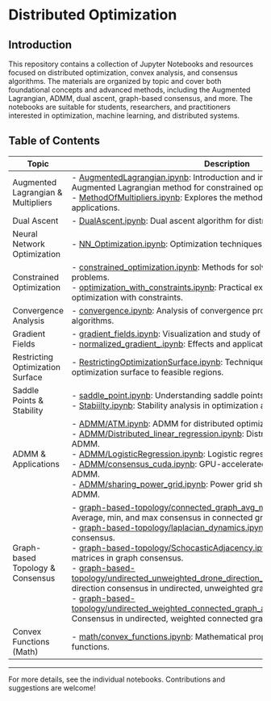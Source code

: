 # Distributed Optimization

## Introduction
This repository contains a collection of Jupyter Notebooks and resources focused on distributed optimization, convex analysis, and consensus algorithms. The materials are organized by topic and cover both foundational concepts and advanced methods, including the Augmented Lagrangian, ADMM, dual ascent, graph-based consensus, and more. The notebooks are suitable for students, researchers, and practitioners interested in optimization, machine learning, and distributed systems.

## Table of Contents

| Topic | Description |
|-------|-------------|
| Augmented Lagrangian & Multipliers | - [AugmentedLagrangian.ipynb](AugmentedLagrangian.ipynb): Introduction and implementation of the Augmented Lagrangian method for constrained optimization.<br>- [MethodOfMultipliers.ipynb](MethodOfMultipliers.ipynb): Explores the method of multipliers and its applications. |
| Dual Ascent | - [DualAscent.ipynb](DualAscent.ipynb): Dual ascent algorithm for distributed optimization problems. |
| Neural Network Optimization | - [NN_Optimization.ipynb](NN_Optimization.ipynb): Optimization techniques for training neural networks. |
| Constrained Optimization | - [constrained_optimization.ipynb](constrained_optimization.ipynb): Methods for solving constrained optimization problems.<br>- [optimization_with_constraints.ipynb](optimization_with_constraints.ipynb): Practical examples and algorithms for optimization with constraints. |
| Convergence Analysis | - [convergence.ipynb](convergence.ipynb): Analysis of convergence properties in optimization algorithms. |
| Gradient Fields | - [gradient_fields.ipynb](gradient_fields.ipynb): Visualization and study of gradient fields in optimization.<br>- [normalized_gradient_.ipynb](normalized_gradient_.ipynb): Effects and applications of normalized gradients. |
| Restricting Optimization Surface | - [RestrictingOptimizationSurface.ipynb](RestrictingOptimizationSurface.ipynb): Techniques for restricting the optimization surface to feasible regions. |
| Saddle Points & Stability | - [saddle_point.ipynb](saddle_point.ipynb): Understanding saddle points in optimization landscapes.<br>- [Stabiilty.ipynb](Stabiilty.ipynb): Stability analysis in optimization algorithms. |
| ADMM & Applications | - [ADMM/ATM.ipynb](ADMM/ATM.ipynb): ADMM for distributed optimization in ATM networks.<br>- [ADMM/Distributed_linear_regression.ipynb](ADMM/Distributed_linear_regression.ipynb): Distributed linear regression using ADMM.<br>- [ADMM/LogisticRegression.ipynb](ADMM/LogisticRegression.ipynb): Logistic regression with ADMM.<br>- [ADMM/consensus_cuda.ipynb](ADMM/consensus_cuda.ipynb): GPU-accelerated consensus algorithms with ADMM.<br>- [ADMM/sharing_power_grid.ipynb](ADMM/sharing_power_grid.ipynb): Power grid sharing optimization using ADMM. |
| Graph-based Topology & Consensus | - [graph-based-topology/connected_graph_avg_min_max_consensus.ipynb](graph-based-topology/connected_graph_avg_min_max_consensus.ipynb): Average, min, and max consensus in connected graphs.<br>- [graph-based-topology/laplacian_dynamics.ipynb](graph-based-topology/laplacian_dynamics.ipynb): Laplacian dynamics for consensus.<br>- [graph-based-topology/SchocasticAdjacency.ipynb](graph-based-topology/SchocasticAdjacency.ipynb): Stochastic adjacency matrices in graph consensus.<br>- [graph-based-topology/undirected_unweighted_drone_direction_consensus.ipynb](graph-based-topology/undirected_unweighted_drone_direction_consensus.ipynb): Drone direction consensus in undirected, unweighted graphs.<br>- [graph-based-topology/undirected_weighted_connected_graph_avg_min_max_consensus.ipynb](graph-based-topology/undirected_weighted_connected_graph_avg_min_max_consensus.ipynb): Consensus in undirected, weighted connected graphs. |
| Convex Functions (Math) | - [math/convex_functions.ipynb](math/convex_functions.ipynb): Mathematical properties and examples of convex functions. |

---
For more details, see the individual notebooks. Contributions and suggestions are welcome!